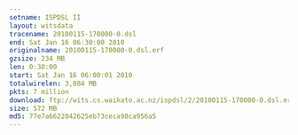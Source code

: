 ```yaml
---
setname: ISPDSL II
layout: witsdata
tracename: 20100115-170000-0.dsl
end: Sat Jan 16 06:30:00 2010
originalname: 20100115-170000-0.dsl.erf
gzsize: 234 MB
len: 0:30:00
start: Sat Jan 16 06:00:01 2010
totalwirelen: 3,084 MB
pkts: 7 million
download: ftp://wits.cs.waikato.ac.nz/ispdsl/2/20100115-170000-0.dsl.erf.gz
size: 572 MB
md5: 77e7a6622042625eb73ceca98ca956a5
---
```

